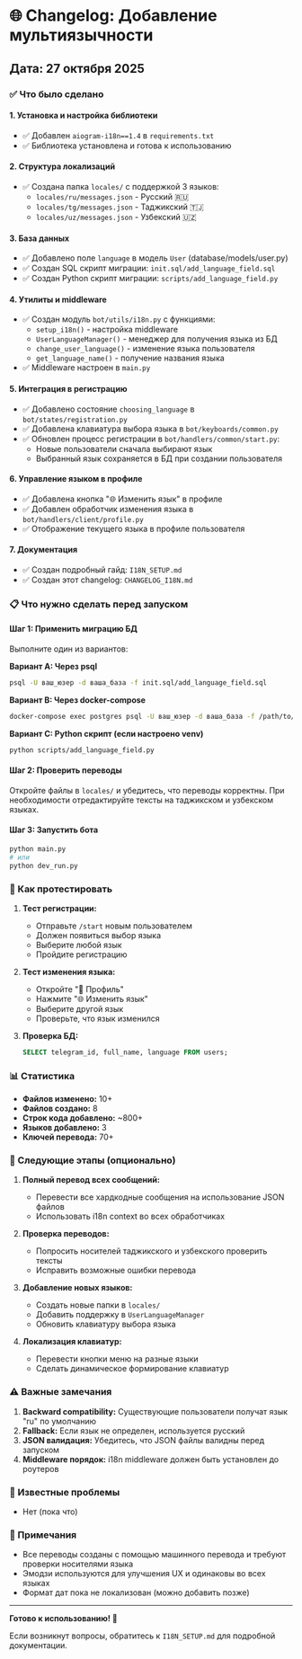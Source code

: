 # 🌐 Changelog: Добавление мультиязычности

## Дата: 27 октября 2025

### ✅ Что было сделано

#### 1. **Установка и настройка библиотеки**
- ✅ Добавлен `aiogram-i18n==1.4` в `requirements.txt`
- ✅ Библиотека установлена и готова к использованию

#### 2. **Структура локализаций**
- ✅ Создана папка `locales/` с поддержкой 3 языков:
  - `locales/ru/messages.json` - Русский 🇷🇺
  - `locales/tg/messages.json` - Таджикский 🇹🇯
  - `locales/uz/messages.json` - Узбекский 🇺🇿

#### 3. **База данных**
- ✅ Добавлено поле `language` в модель `User` (database/models/user.py)
- ✅ Создан SQL скрипт миграции: `init.sql/add_language_field.sql`
- ✅ Создан Python скрипт миграции: `scripts/add_language_field.py`

#### 4. **Утилиты и middleware**
- ✅ Создан модуль `bot/utils/i18n.py` с функциями:
  - `setup_i18n()` - настройка middleware
  - `UserLanguageManager()` - менеджер для получения языка из БД
  - `change_user_language()` - изменение языка пользователя
  - `get_language_name()` - получение названия языка
- ✅ Middleware настроен в `main.py`

#### 5. **Интеграция в регистрацию**
- ✅ Добавлено состояние `choosing_language` в `bot/states/registration.py`
- ✅ Добавлена клавиатура выбора языка в `bot/keyboards/common.py`
- ✅ Обновлен процесс регистрации в `bot/handlers/common/start.py`:
  - Новые пользователи сначала выбирают язык
  - Выбранный язык сохраняется в БД при создании пользователя

#### 6. **Управление языком в профиле**
- ✅ Добавлена кнопка "🌐 Изменить язык" в профиле
- ✅ Добавлен обработчик изменения языка в `bot/handlers/client/profile.py`
- ✅ Отображение текущего языка в профиле пользователя

#### 7. **Документация**
- ✅ Создан подробный гайд: `I18N_SETUP.md`
- ✅ Создан этот changelog: `CHANGELOG_I18N.md`

### 📋 Что нужно сделать перед запуском

#### Шаг 1: Применить миграцию БД

Выполните один из вариантов:

**Вариант A: Через psql**
```bash
psql -U ваш_юзер -d ваша_база -f init.sql/add_language_field.sql
```

**Вариант B: Через docker-compose**
```bash
docker-compose exec postgres psql -U ваш_юзер -d ваша_база -f /path/to/init.sql/add_language_field.sql
```

**Вариант C: Python скрипт (если настроено venv)**
```bash
python scripts/add_language_field.py
```

#### Шаг 2: Проверить переводы

Откройте файлы в `locales/` и убедитесь, что переводы корректны. При необходимости отредактируйте тексты на таджикском и узбекском языках.

#### Шаг 3: Запустить бота

```bash
python main.py
# или
python dev_run.py
```

### 🧪 Как протестировать

1. **Тест регистрации:**
   - Отправьте `/start` новым пользователем
   - Должен появиться выбор языка
   - Выберите любой язык
   - Пройдите регистрацию

2. **Тест изменения языка:**
   - Откройте "👤 Профиль"
   - Нажмите "🌐 Изменить язык"
   - Выберите другой язык
   - Проверьте, что язык изменился

3. **Проверка БД:**
   ```sql
   SELECT telegram_id, full_name, language FROM users;
   ```

### 📊 Статистика

- **Файлов изменено:** 10+
- **Файлов создано:** 8
- **Строк кода добавлено:** ~800+
- **Языков добавлено:** 3
- **Ключей перевода:** 70+

### 🔮 Следующие этапы (опционально)

1. **Полный перевод всех сообщений:**
   - Перевести все хардкодные сообщения на использование JSON файлов
   - Использовать i18n context во всех обработчиках

2. **Проверка переводов:**
   - Попросить носителей таджикского и узбекского проверить тексты
   - Исправить возможные ошибки перевода

3. **Добавление новых языков:**
   - Создать новые папки в `locales/`
   - Добавить поддержку в `UserLanguageManager`
   - Обновить клавиатуру выбора языка

4. **Локализация клавиатур:**
   - Перевести кнопки меню на разные языки
   - Сделать динамическое формирование клавиатур

### ⚠️ Важные замечания

1. **Backward compatibility:** Существующие пользователи получат язык "ru" по умолчанию
2. **Fallback:** Если язык не определен, используется русский
3. **JSON валидация:** Убедитесь, что JSON файлы валидны перед запуском
4. **Middleware порядок:** i18n middleware должен быть установлен до роутеров

### 🐛 Известные проблемы

- Нет (пока что)

### 📝 Примечания

- Все переводы созданы с помощью машинного перевода и требуют проверки носителями языка
- Эмодзи используются для улучшения UX и одинаковы во всех языках
- Формат дат пока не локализован (можно добавить позже)

---

**Готово к использованию! 🚀**

Если возникнут вопросы, обратитесь к `I18N_SETUP.md` для подробной документации.

